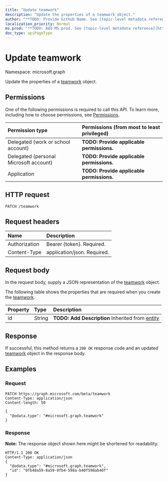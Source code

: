 ```yaml
---
title: "Update teamwork"
description: "Update the properties of a teamwork object."
author: "**TODO: Provide Github Name. See [topic-level metadata reference](https://msgo.azurewebsites.net/add/document/guidelines/metadata.html#topic-level-metadata)**"
localization_priority: Normal
ms.prod: "**TODO: Add MS prod. See [topic-level metadata reference](https://msgo.azurewebsites.net/add/document/guidelines/metadata.html#topic-level-metadata)**"
doc_type: apiPageType
---
```


# Update teamwork
Namespace: microsoft.graph

Update the properties of a [teamwork](../resources/teamwork.md) object.

## Permissions
One of the following permissions is required to call this API. To learn more, including how to choose permissions, see [Permissions](/concepts/permissions-reference.md).

|Permission type|Permissions (from most to least privileged)|
|:---|:---|
|Delegated (work or school account)|**TODO: Provide applicable permissions.**|
|Delegated (personal Microsoft account)|**TODO: Provide applicable permissions.**|
|Application|**TODO: Provide applicable permissions.**|

## HTTP request

<!-- {
  "blockType": "ignored"
}
-->
``` http
PATCH /teamwork
```

## Request headers
|Name|Description|
|:---|:---|
|Authorization|Bearer {token}. Required.|
|Content-Type|application/json. Required.|

## Request body
In the request body, supply a JSON representation of the [teamwork](../resources/teamwork.md) object.

The following table shows the properties that are required when you create the [teamwork](../resources/teamwork.md).

|Property|Type|Description|
|:---|:---|:---|
|id|String|**TODO: Add Description** Inherited from [entity](../resources/entity.md)|



## Response

If successful, this method returns a `200 OK` response code and an updated [teamwork](../resources/teamwork.md) object in the response body.

## Examples

### Request
<!-- {
  "blockType": "request",
  "name": "update_teamwork"
}
-->
``` http
PATCH https://graph.microsoft.com/beta/teamwork
Content-Type: application/json
Content-length: 50

{
  "@odata.type": "#microsoft.graph.teamwork"
}
```


### Response
**Note:** The response object shown here might be shortened for readability.
<!-- {
  "blockType": "response",
  "truncated": true
}
-->
``` http
HTTP/1.1 200 OK
Content-Type: application/json
{
  "@odata.type": "#microsoft.graph.teamwork",
  "id": "0fb48a59-8a59-0fb4-598a-b40f598ab40f"
}
```

